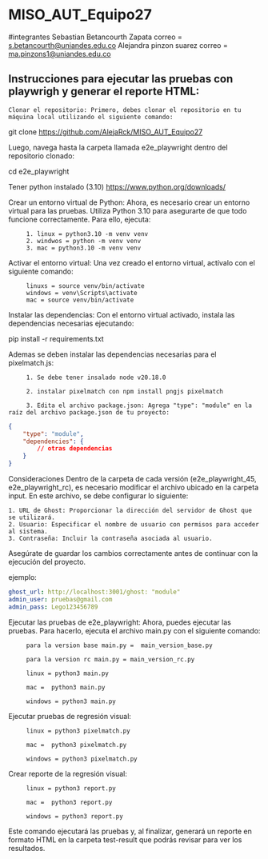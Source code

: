 # MISO_AUT_Equipo27
#integrantes 
Sebastian Betancourth Zapata correo = s.betancourth@uniandes.edu.co
Alejandra pinzon suarez correo = ma.pinzons1@uniandes.edu.co
         
## Instrucciones para ejecutar las pruebas con playwrigh y generar el reporte HTML:

    Clonar el repositorio: Primero, debes clonar el repositorio en tu máquina local utilizando el siguiente comando:

git clone https://github.com/AlejaRck/MISO_AUT_Equipo27

Luego, navega hasta la carpeta llamada e2e_playwright dentro del repositorio clonado:

cd e2e_playwright

Tener python instalado (3.10)
https://www.python.org/downloads/

Crear un entorno virtual de Python: Ahora, es necesario crear un entorno virtual para las pruebas. Utiliza Python 3.10 para asegurarte de que todo funcione correctamente. Para ello, ejecuta:

         1. linux = python3.10 -m venv venv
         2. windwos = python -m venv venv
         3. mac = python3.10 -m venv venv

Activar el entorno virtual: Una vez creado el entorno virtual, actívalo con el siguiente comando:
         
         linuxs = source venv/bin/activate
         windows = venv\Scripts\activate
         mac = source venv/bin/activate

Instalar las dependencias: Con el entorno virtual activado, instala las dependencias necesarias ejecutando:

pip install -r requirements.txt

Ademas se deben instalar las dependencias necesarias para el pixelmatch.js:

         1. Se debe tener insalado node v20.18.0
         
         2. instalar pixelmatch con npm install pngjs pixelmatch
         
         3. Edita el archivo package.json: Agrega "type": "module" en la raíz del archivo package.json de tu proyecto:
         
```json
{
    "type": "module",
    "dependencies": {
        // otras dependencias
    }
}
``` 

Consideraciones
Dentro de la carpeta de cada versión (e2e_playwright_45, e2e_playwright_rc), es necesario modificar el archivo ubicado en la carpeta input. En este archivo, se debe configurar lo siguiente:

    1. URL de Ghost: Proporcionar la dirección del servidor de Ghost que se utilizará.
    2. Usuario: Especificar el nombre de usuario con permisos para acceder al sistema.
    3. Contraseña: Incluir la contraseña asociada al usuario.
    
Asegúrate de guardar los cambios correctamente antes de continuar con la ejecución del proyecto.

ejemplo:
```yaml
ghost_url: http://localhost:3001/ghost: "module"
admin_user: pruebas@gmail.com
admin_pass: Lego123456789
```

Ejecutar las pruebas de e2e_playwright: Ahora, puedes ejecutar las pruebas. Para hacerlo, ejecuta el archivo main.py con el siguiente comando:

         para la version base main.py =  main_version_base.py
         
         para la version rc main.py = main_version_rc.py
         
         linux = python3 main.py
         
         mac =  python3 main.py
         
         windows = python3 main.py

Ejecutar pruebas de regresión visual:

         linux = python3 pixelmatch.py
         
         mac =  python3 pixelmatch.py
         
         windows = python3 pixelmatch.py

Crear reporte de la regresión visual:
         
         linux = python3 report.py
         
         mac =  python3 report.py
         
         windows = python3 report.py

Este comando ejecutará las pruebas y, al finalizar, generará un reporte en formato HTML en la carpeta test-result que podrás revisar para ver los resultados.
